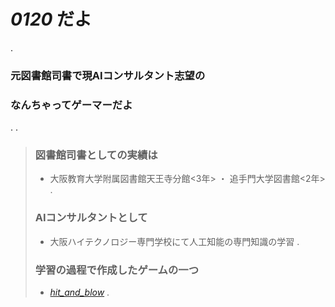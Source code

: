 # *0120* だよ
.
### 元図書館司書で現AIコンサルタント志望の  
### なんちゃってゲーマーだよ
.
.
>### 図書館司書としての実績は
>- 大阪教育大学附属図書館天王寺分館<3年> ・ 追手門大学図書館<2年> 
.
>### AIコンサルタントとして
>- 大阪ハイテクノロジー専門学校にて人工知能の専門知識の学習
.
>### 学習の過程で作成したゲームの一つ
>- [_hit_and_blow_](https://colab.research.google.com/drive/1d3IIqtw-FMP9F3DTX2doLGmD3RrOSqfV?usp=sharing)
.
<!--
## Welcome to GitHub Pages

You can use the [editor on GitHub](https://github.com/n0120/20220422/edit/main/README.md) to maintain and preview the content for your website in Markdown files.

Whenever you commit to this repository, GitHub Pages will run [Jekyll](https://jekyllrb.com/) to rebuild the pages in your site, from the content in your Markdown files.

### Markdown

Markdown is a lightweight and easy-to-use syntax for styling your writing. It includes conventions for

```markdown
Syntax highlighted code block

# Header 1
## Header 2
### Header 3

- Bulleted
- List

1. Numbered
2. List

**Bold** and _Italic_ and `Code` text

[Link](url) and ![Image](src)
```

For more details see [Basic writing and formatting syntax](https://docs.github.com/en/github/writing-on-github/getting-started-with-writing-and-formatting-on-github/basic-writing-and-formatting-syntax).

### Jekyll Themes

Your Pages site will use the layout and styles from the Jekyll theme you have selected in your [repository settings](https://github.com/n0120/20220422/settings/pages). The name of this theme is saved in the Jekyll `_config.yml` configuration file.

### Support or Contact

Having trouble with Pages? Check out our [documentation](https://docs.github.com/categories/github-pages-basics/) or [contact support](https://support.github.com/contact) and we’ll help you sort it out.
-->
